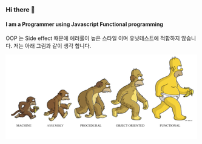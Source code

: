 ### Hi there 👋

#### I am a Programmer using Javascript Functional programming 

OOP 는 Side effect 때문에 에러률이 높은 스타일 이며 유닛테스트에 적합하지 않습니다.
저는 아래 그림과 같이 생각 합니다.

![FP](./media/FP.png)

<!--
**bichikim/bichikim** is a ✨ _special_ ✨ repository because its `README.md` (this file) appears on your GitHub profile.

Here are some ideas to get you started:

- 🔭 I’m currently working on ...
- 🌱 I’m currently learning ...
- 👯 I’m looking to collaborate on ...
- 🤔 I’m looking for help with ...
- 💬 Ask me about ...
- 📫 How to reach me: ...
- 😄 Pronouns: ...
- ⚡ Fun fact: ...
-->
